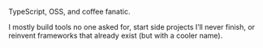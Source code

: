 TypeScript, OSS, and coffee fanatic. 

I mostly build tools no one asked for, start side projects I’ll never finish, or reinvent frameworks that already exist (but with a cooler name).
